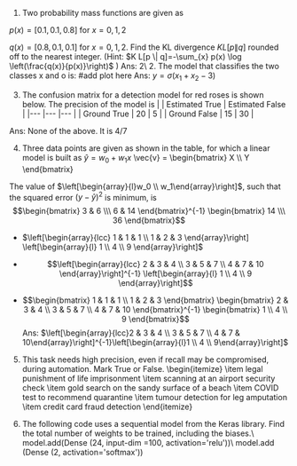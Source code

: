 1. Two probability mass functions are given as

$p(x)=[0.1,0.1,0.8]$ for $x=0,1,2$

$q(x)=[0.8,0.1,0.1]$ for $x=0,1,2$.
Find the $\mathrm{KL}$ divergence $K L[p \| q]$ rounded off to the nearest integer. (Hint: $K L[p \| q]=-\sum_{x} p(x) \log \left(\frac{q(x)}{p(x)}\right)$ )
Ans: 2\\
2. The model that classifies the two classes x and o  is:
#add plot here
Ans: $y=\sigma\left(x_{1}+x_{2}-3\right)$

3. The confusion matrix for a detection model for red roses is shown below. The precision of the model is
|  	| Estimated True 	| Estimated False 	|
|---	|---	|---	|
| Ground True 	| 20 	| 5 	|
| Ground False 	| 15 	| 30 	|

Ans: None of the above. It is $4 / 7$

4. Three data points are given as shown in the table, for which a linear model is built as
$\hat{y}=w_0+w_1 x$
\vec{v} = \begin{bmatrix} X \\\ Y \end{bmatrix}


The value of $\left[\begin{array}{l}w_0 \\ w_1\end{array}\right]$, such that the squared error $(y-\hat{y})^2$ is minimum, is
$$\begin{bmatrix}
3 & 6 \\\
6 & 14
\end{bmatrix}^{-1}
\begin{bmatrix}
14 \\\
36
\end{bmatrix}$$


  - $\left[\begin{array}{lcc}
1 & 1 & 1 \\
1 & 2 & 3
\end{array}\right]
\left[\begin{array}{l}
1 \\
4 \\
9
\end{array}\right]$

  - $$\left[\begin{array}{lcc}
2 & 3 & 4 \\
3 & 5 & 7 \\
4 & 7 & 10
\end{array}\right]^{-1}
\left[\begin{array}{l}
1 \\
4 \\
9
\end{array}\right]$$

  - $$\begin{bmatrix}
1 & 1 & 1 \\
1 & 2 & 3
\end{bmatrix}
\begin{bmatrix}
2 & 3 & 4 \\
3 & 5 & 7 \\
4 & 7 & 10
\end{bmatrix}^{-1}
\begin{bmatrix}
1 \\
4 \\
9
\end{bmatrix}$$
Ans: $\left[\begin{array}{lcc}2 & 3 & 4 \\ 3 & 5 & 7 \\ 4 & 7 & 10\end{array}\right]^{-1}\left[\begin{array}{l}1 \\ 4 \\ 9\end{array}\right]$

5. This task needs high precision, even if recall may be compromised, during automation. Mark True or False.
\begin{itemize}
    \item legal punishment of life imprisonment
    \item scanning at an airport security check
    \item gold search on the sandy surface of a beach
    \item COVID test to recommend quarantine
    \item tumour detection for leg amputation
    \item credit card fraud detection
\end{itemize}

6. The following code uses a sequential model from the Keras library. Find the total number of weights to be trained, including the biases.\\
model.add(Dense (24, input-dim =100, activation='relu'))\\
model.add (Dense (2, activation='softmax'))
